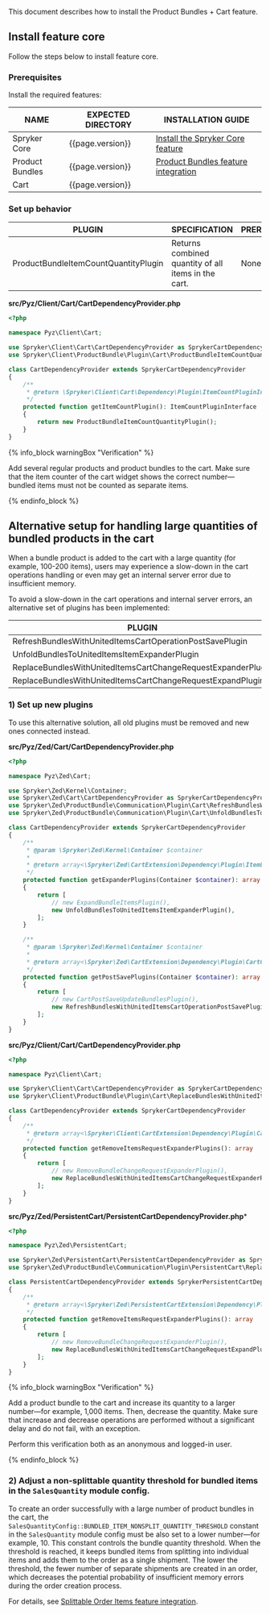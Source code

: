 

This document describes how to install the Product Bundles + Cart feature.

## Install feature core

Follow the steps below to install feature core.

### Prerequisites

Install the required features:

| NAME | EXPECTED DIRECTORY | INSTALLATION GUIDE |
| --- | --- | --- |
| Spryker Core | {{page.version}} | [Install the Spryker Core feature](/docs/pbc/all/miscellaneous/{{page.version}}/install-and-upgrade/install-features/install-the-spryker-core-feature.html)|
| Product Bundles | {{page.version}} | [Product Bundles feature integration](/docs/pbc/all/product-information-management/{{page.version}}/base-shop/install-and-upgrade/install-features/install-the-product-bundles-feature.html)|
| Cart | {{page.version}} | |


### Set up behavior

| PLUGIN | SPECIFICATION | PREREQUISITES | NAMESPACE |
| --- | --- | --- | --- |
| ProductBundleItemCountQuantityPlugin | Returns combined quantity of all items in the cart. | None | Spryker\Client\ProductBundle\Plugin\Cart |

**src/Pyz/Client/Cart/CartDependencyProvider.php**

```php
<?php

namespace Pyz\Client\Cart;

use Spryker\Client\Cart\CartDependencyProvider as SprykerCartDependencyProvider;
use Spryker\Client\ProductBundle\Plugin\Cart\ProductBundleItemCountQuantityPlugin;

class CartDependencyProvider extends SprykerCartDependencyProvider
{
    /**
     * @return \Spryker\Client\Cart\Dependency\Plugin\ItemCountPluginInterface
     */
    protected function getItemCountPlugin(): ItemCountPluginInterface
    {
        return new ProductBundleItemCountQuantityPlugin();
    }
}
```

{% info_block warningBox "Verification" %}

Add several regular products and product bundles to the cart.
Make sure that the item counter of the cart widget shows the correct number—bundled items must not be counted as separate items.

{% endinfo_block %}

## Alternative setup for handling large quantities of bundled products in the cart

When a bundle product is added to the cart with a large quantity (for example, 100-200 items), users may
experience a slow-down in the cart operations handling or even may get an internal server error due to insufficient memory.

To avoid a slow-down in the cart operations and internal server errors, an alternative set of plugins has been implemented:

| PLUGIN                                                       | ALTERNATIVE FOR                         | NAMESPACE                                                     |
|--------------------------------------------------------------|-----------------------------------------|---------------------------------------------------------------|
| RefreshBundlesWithUnitedItemsCartOperationPostSavePlugin     | CartPostSaveUpdateBundlesPlugin         | Spryker\Zed\ProductBundle\Communication\Plugin\Cart           |
| UnfoldBundlesToUnitedItemsItemExpanderPlugin                 | ExpandBundleItemsPlugin                 | Spryker\Zed\ProductBundle\Communication\Plugin\Cart           |
| ReplaceBundlesWithUnitedItemsCartChangeRequestExpanderPlugin | RemoveBundleChangeRequestExpanderPlugin | Spryker\Client\ProductBundle\Plugin\Cart                      |
| ReplaceBundlesWithUnitedItemsCartChangeRequestExpandPlugin   | RemoveBundleChangeRequestExpanderPlugin | Spryker\Zed\ProductBundle\Communication\Plugin\PersistentCart |

### 1) Set up new plugins

To use this alternative solution, all old plugins must be removed and new ones connected instead.

**src/Pyz/Zed/Cart/CartDependencyProvider.php**

```php
<?php

namespace Pyz\Zed\Cart;

use Spryker\Zed\Kernel\Container;
use Spryker\Zed\Cart\CartDependencyProvider as SprykerCartDependencyProvider;
use Spryker\Zed\ProductBundle\Communication\Plugin\Cart\RefreshBundlesWithUnitedItemsCartOperationPostSavePlugin;
use Spryker\Zed\ProductBundle\Communication\Plugin\Cart\UnfoldBundlesToUnitedItemsItemExpanderPlugin;

class CartDependencyProvider extends SprykerCartDependencyProvider
{
    /**
     * @param \Spryker\Zed\Kernel\Container $container
     *
     * @return array<\Spryker\Zed\CartExtension\Dependency\Plugin\ItemExpanderPluginInterface>
     */
    protected function getExpanderPlugins(Container $container): array
    {
        return [
            // new ExpandBundleItemsPlugin(),
            new UnfoldBundlesToUnitedItemsItemExpanderPlugin(),
        ];
    }

    /**
     * @param \Spryker\Zed\Kernel\Container $container
     *
     * @return array<\Spryker\Zed\CartExtension\Dependency\Plugin\CartOperationPostSavePluginInterface>
     */
    protected function getPostSavePlugins(Container $container): array
    {
        return [
            // new CartPostSaveUpdateBundlesPlugin(),
            new RefreshBundlesWithUnitedItemsCartOperationPostSavePlugin(),
        ];
    }
}
```

**src/Pyz/Client/Cart/CartDependencyProvider.php**

```php
<?php

namespace Pyz\Client\Cart;

use Spryker\Client\Cart\CartDependencyProvider as SprykerCartDependencyProvider;
use Spryker\Client\ProductBundle\Plugin\Cart\ReplaceBundlesWithUnitedItemsCartChangeRequestExpanderPlugin;

class CartDependencyProvider extends SprykerCartDependencyProvider
{
    /**
     * @return array<\Spryker\Client\CartExtension\Dependency\Plugin\CartChangeRequestExpanderPluginInterface>
     */
    protected function getRemoveItemsRequestExpanderPlugins(): array
    {
        return [
            // new RemoveBundleChangeRequestExpanderPlugin(),
            new ReplaceBundlesWithUnitedItemsCartChangeRequestExpanderPlugin(),
        ];
    }
}
```

**src/Pyz/Zed/PersistentCart/PersistentCartDependencyProvider.php***

```php
<?php

namespace Pyz\Zed\PersistentCart;

use Spryker\Zed\PersistentCart\PersistentCartDependencyProvider as SprykerPersistentCartDependencyProvider;
use Spryker\Zed\ProductBundle\Communication\Plugin\PersistentCart\ReplaceBundlesWithUnitedItemsCartChangeRequestExpandPlugin;

class PersistentCartDependencyProvider extends SprykerPersistentCartDependencyProvider
{
    /**
     * @return array<\Spryker\Zed\PersistentCartExtension\Dependency\Plugin\CartChangeRequestExpandPluginInterface>
     */
    protected function getRemoveItemsRequestExpanderPlugins(): array
    {
        return [
            // new RemoveBundleChangeRequestExpanderPlugin(),
            new ReplaceBundlesWithUnitedItemsCartChangeRequestExpandPlugin(),
        ];
    }
}
```

{% info_block warningBox "Verification" %}

Add a product bundle to the cart and increase its quantity to a larger number—for example, 1,000 items. Then, decrease the quantity.
Make sure that increase and decrease operations are performed without a significant delay and do not fail, with an exception.  

Perform this verification both as an anonymous and logged-in user.  

{% endinfo_block %}

### 2) Adjust a non-splittable quantity threshold for bundled items in the `SalesQuantity` module config.

To create an order successfully with a large number of product bundles in the cart, the `SalesQuantityConfig::BUNDLED_ITEM_NONSPLIT_QUANTITY_THRESHOLD` constant in the `SalesQuantity` module config must be also set to a lower number—for example, 10.
This constant controls the bundle quantity threshold. When the threshold is reached, it keeps bundled items from splitting into individual items and adds them to the order as a single shipment.
The lower the threshold, the fewer number of separate shipments are created in an order, which decreases the potential probability of insufficient memory errors during the order creation process.

For details, see [Splittable Order Items feature integration](/docs/pbc/all/order-management-system/{{page.version}}/base-shop/install-and-upgrade/install-features/install-the-splittable-order-items-feature.html).
